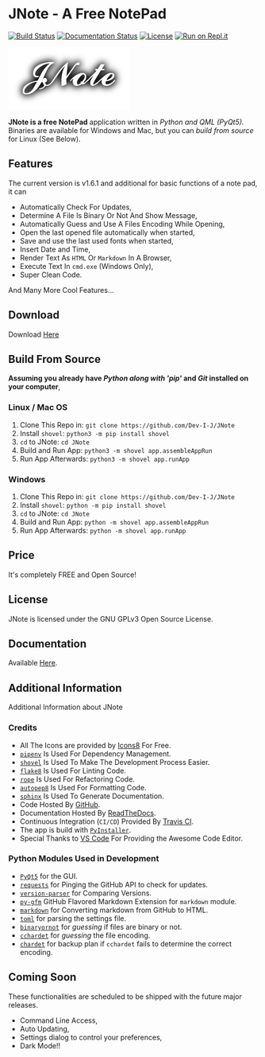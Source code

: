 # JNote - A Free NotePad

[![Build Status](https://travis-ci.org/Dev-I-J/JNote.svg?branch=master)](https://travis-ci.org/Dev-I-J/JNote)
[![Documentation Status](https://readthedocs.org/projects/jnote-notepad/badge/?version=latest)](https://jnote-notepad.readthedocs.io/en/latest/?badge=latest)
[![License](https://img.shields.io/badge/license-GPL%203.0-green.svg)](https://opensource.org/licenses/GPL-3.0)
[![Run on Repl.it](https://repl.it/badge/github/Dev-I-J/JNote)](https://repl.it/github/Dev-I-J/JNote)

![JNote Logo](icons/logo.png)

__JNote is a free NotePad__ application written in _Python and QML (PyQt5)._ Binaries are available for Windows and Mac, but you can _build from source_ for Linux (See Below).

## Features

The current version is v1.6.1 and additional for basic functions of a note pad, it can

* Automatically Check For Updates,
* Determine A File Is Binary Or Not And Show Message,
* Automatically Guess and Use A Files Encoding While Opening,
* Open the last opened file automatically when started,
* Save and use the last used fonts when started,
* Insert Date and Time,
* Render Text As `HTML` Or `Markdown` In A Browser,
* Execute Text In `cmd.exe` (Windows Only),
* Super Clean Code.

And Many More Cool Features...

## Download

Download [Here](https://github.com/Dev-I-J/JNote/releases/latest)

## Build From Source

__Assuming you already have _Python along with 'pip'_ and _Git_ installed on your computer__,

### Linux / Mac OS

1. Clone This Repo in: `git clone https://github.com/Dev-I-J/JNote`
2. Install `shovel`: `python3 -m pip install shovel`
3. `cd` to JNote: `cd JNote`
4. Build and Run App: `python3 -m shovel app.assembleAppRun`
5. Run App Afterwards: `python3 -m shovel app.runApp`

### Windows

1. Clone This Repo in: `git clone https://github.com/Dev-I-J/JNote`
2. Install `shovel`: `python -m pip install shovel`
3. `cd` to JNote: `cd JNote`
4. Build and Run App: `python -m shovel app.assembleAppRun`
5. Run App Afterwards: `python -m shovel app.runApp`

## Price

It's completely FREE and Open Source!

## License

JNote is licensed under the GNU GPLv3 Open Source License.

## Documentation

Available [Here](https://jnote-notepad.readthedocs.io/en/latest/).

## Additional Information

Additional Information about JNote

### Credits

* All The Icons are provided by [Icons8](https://icons8.com) For Free.
* [`pipenv`](https://pypi.org/project/pipenv) Is Used For Dependency Management.
* [`shovel`](https://pypi.org/project/shovel) Is Used To Make The Development Process Easier.
* [`flake8`](https://pypi.org/project/flake8) Is Used For Linting Code.
* [`rope`](https://pypi.org/project/rope) Is Used For Refactoring Code.
* [`autopep8`](https://pypi.org/project/autopep8) Is Used For Formatting Code.
* [`sphinx`](https://pypi.org/project/Sphinx/) Is Used To Generate Documentation.
* Code Hosted By [GitHub](https://github.com).
* Documentation Hosted By [ReadTheDocs](https://readthedocs.org).
* Continuous Integration (`CI/CD`) Provided By [Travis CI](https://travis-ci.org).
* The app is build with [`PyInstaller`](https://pypi.org/project/PyInstaller).
* Special Thanks to [VS Code](https://vscode.com) For Providing the Awesome Code Editor.

### Python Modules Used in Development

* [`PyQt5`](https://pypi.org/project/PyQt5/) for the GUI.
* [`requests`](https://pypi.org/project/requests/) for Pinging the GitHub API to check for updates.
* [`version-parser`](https://pypi.org/project/version-parser/) for Comparing Versions.
* [`py-gfm`](https://pypi.org/project/py-gfm/) GitHub Flavored Markdown Extension for `markdown` module.
* [`markdown`](https://pypi.org/project/markdown/) for Converting markdown from GitHub to HTML.
* [`toml`](https://pypi.org/project/toml/) for parsing the settings file.
* [`binaryornot`](https://pypi.org/project/binaryornot/) for _guessing_ if files are binary or not.
* [`cchardet`](https://pypi.org/project/cchardet/) for _guessing_ the file encoding.
* [`chardet`](https://pypi.org/project/chardet/) for backup plan if `cchardet` fails to determine the correct encoding.

## Coming Soon

These functionalities are scheduled to be shipped with the future major releases.

* Command Line Access,
* Auto Updating,
* Settings dialog to control your preferences,
* Dark Mode!!
